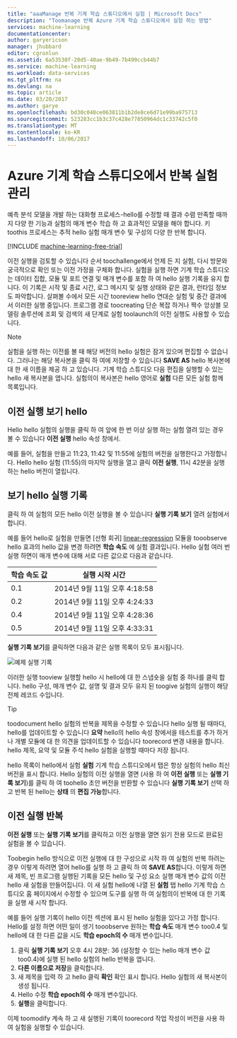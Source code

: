 ```yaml
---
title: "aaaManage 반복 기계 학습 스튜디오에서 실험 | Microsoft Docs"
description: "Toomanage 반복 Azure 기계 학습 스튜디오에서 실험 하는 방법"
services: machine-learning
documentationcenter: 
author: garyericson
manager: jhubbard
editor: cgronlun
ms.assetid: 6a53530f-20d5-40ae-9b49-7b499ccb44b7
ms.service: machine-learning
ms.workload: data-services
ms.tgt_pltfrm: na
ms.devlang: na
ms.topic: article
ms.date: 03/20/2017
ms.author: garye
ms.openlocfilehash: bd30c048ce063811b1b2de8ce6d71e99ba975713
ms.sourcegitcommit: 523283cc1b3c37c428e77850964dc1c33742c5f0
ms.translationtype: MT
ms.contentlocale: ko-KR
ms.lasthandoff: 10/06/2017
---
```

# <a name="manage-experiment-iterations-in-azure-machine-learning-studio"></a>Azure 기계 학습 스튜디오에서 반복 실험 관리
예측 분석 모델을 개발 하는 대화형 프로세스-hello를 수정할 때 결과 수렴 만족할 때까지 다양 한 기능과 실험의 매개 변수 학습 하 고 효과적인 모델을 해야 합니다. 키 toothis 프로세스는 추적 hello 실험 매개 변수 및 구성의 다양 한 반복 합니다.

[!INCLUDE [machine-learning-free-trial](../../includes/machine-learning-free-trial.md)]

이전 실행을 검토할 수 있습니다 순서 toochallenge에서 언제 든 지 실험, 다시 방문와 궁극적으로 확인 또는 이전 가정을 구체화 합니다. 실험을 실행 하면 기계 학습 스튜디오는 데이터 집합, 모듈 및 포트 연결 및 매개 변수를 포함 하 여 hello 실행 기록을 유지 합니다. 이 기록은 시작 및 종료 시간, 로그 메시지 및 실행 상태와 같은 결과, 런타임 정보도 파악합니다. 살펴볼 수에서 모든 시간 tooreview hello 연대순 실험 및 중간 결과에서 이러한 실행 중입니다. 프로그램 경로 toocreating 단순 복잡 하거나 짝수 앙상블 모델링 솔루션에 조회 및 검색의 새 단계로 실험 toolaunch의 이전 실행도 사용할 수 있습니다.

> [!NOTE]
> 실험을 실행 하는 이전를 볼 때 해당 버전의 hello 실험은 잠겨 있으며 편집할 수 없습니다. 그러나는 해당 복사본을 클릭 하 여에 저장할 수 있습니다 **SAVE AS** hello 복사본에 대 한 새 이름을 제공 하 고 있습니다. 기계 학습 스튜디오 다음 편집을 실행할 수 있는 hello 새 복사본을 엽니다. 실험의이 복사본은 hello 영어로 **실험** 다른 모든 실험 함께 목록입니다.
> 
> 

## <a name="viewing-hello-prior-run"></a>이전 실행 보기 hello
Hello hello 실험의 실행을 클릭 하 여 앞에 한 번 이상 실행 하는 실험 열려 있는 경우 볼 수 있습니다 **이전 실행** hello 속성 창에서.

예를 들어, 실험을 만들고 11:23, 11:42 및 11:55에 실험의 버전을 실행한다고 가정합니다. Hello hello 실험 (11:55)의 마지막 실행을 열고 클릭 **이전 실행**, 11시 42분을 실행 하는 hello 버전이 열립니다.

## <a name="viewing-hello-run-history"></a>보기 hello 실행 기록
클릭 하 여 실험의 모든 hello 이전 실행을 볼 수 있습니다 **실행 기록 보기** 열려 실험에서 합니다.

예를 들어 hello로 실험을 만들면 [선형 회귀] [ linear-regression] 모듈을 tooobserve hello 효과의 hello 값을 변경 하려면 **학습 속도** 에 실험 결과입니다. Hello 실험 여러 번 실행 하면이 매개 변수에 대해 서로 다른 값으로 다음과 같습니다.

| 학습 속도 값 | 실행 시작 시간 |
| --- | --- |
| 0.1 |2014년 9월 11일 오후 4:18:58 |
| 0.2 |2014년 9월 11일 오후 4:24:33 |
| 0.4 |2014년 9월 11일 오후 4:28:36 |
| 0.5 |2014년 9월 11일 오후 4:33:31 |

**실행 기록 보기**를 클릭하면 다음과 같은 실행 목록이 모두 표시됩니다.

![예제 실행 기록][runhistory]

이러한 실행 tooview 실행할 hello 시 hello에 대 한 스냅숏을 실험 중 하나를 클릭 합니다. hello 구성, 매개 변수 값, 설명 및 결과 모두 유지 된 toogive 실험의 실행이 해당 전체 레코드 수입니다.

> [!TIP]
> toodocument hello 실험의 반복을 제목을 수정할 수 있습니다 hello 실행 될 때마다, hello를 업데이트할 수 있습니다 **요약** hello의 hello 속성 창에서을 테스트를 추가 하거나 개별 모듈에 대 한 의견을 업데이트할 수 있습니다 toorecord 변경 내용을 합니다. hello 제목, 요약 및 모듈 주석 hello 실험을 실행할 때마다 저장 됩니다.
> 
> 

hello 목록이 hello에서 실험 **실험** 기계 학습 스튜디오에서 탭은 항상 실험의 hello 최신 버전을 표시 합니다. Hello 실험의 이전 실행을 열면 (사용 하 여 **이전 실행** 또는 **실행 기록 보기**)를 클릭 하 여 toohello 초안 버전을 반환할 수 있습니다 **실행 기록 보기** 선택 하 고 반복 된 hello는 **상태** 의 **편집 가능**합니다.

## <a name="iterating-on-a-previous-run"></a>이전 실행 반복
**이전 실행** 또는 **실행 기록 보기**를 클릭하고 이전 실행을 열면 읽기 전용 모드로 완료된 실험을 볼 수 있습니다.

Toobegin hello 방식으로 이전 실행에 대 한 구성으로 시작 하 여 실험의 반복 하려는 경우 이렇게 하려면 열어 hello를 실행 하 고 클릭 하 여 **SAVE AS**합니다. 이렇게 하면 새 제목, 빈 프로그램 실행된 기록을 모든 hello 및 구성 요소 실행 매개 변수 값의 이전 hello 새 실험을 만들어집니다. 이 새 실험 hello에 나열 된 **실험** 탭 hello 기계 학습 스튜디오 홈 페이지에서 수정할 수 있으며 도구를 실행 하 여 실험의이 반복에 대 한 기록을 실행 새 시작 합니다. 

예를 들어 실행 기록이 hello 이전 섹션에 표시 된 hello 실험을 있다고 가정 합니다. Hello를 설정 하면 어떤 일이 생기 tooobserve 원하는 **학습 속도** 매개 변수 too0.4 및 hello에 대 한 다른 값을 시도 **학습 epoch의 수** 매개 변수입니다.

1. 클릭 **실행 기록 보기** 오후 4시 28분: 36 (설정할 수 있는 hello 매개 변수 값 too0.4)에 실행 된 hello 실험의 hello 반복을 엽니다.
2. **다른 이름으로 저장**을 클릭합니다.
3. 새 제목을 입력 하 고 hello 클릭 **확인** 확인 표시 합니다. Hello 실험의 새 복사본이 생성 됩니다.
4. Hello 수정 **학습 epoch의 수** 매개 변수입니다.
5. **실행**을 클릭합니다.

이제 toomodify 계속 하 고 새 실행된 기록이 toorecord 작업 작성이 버전을 사용 하 여 실험을 실행할 수 있습니다.

<!-- Images -->
[runhistory]:./media/machine-learning-manage-experiment-iterations/viewrunhistory.jpg


<!-- Module References -->
[linear-regression]: https://msdn.microsoft.com/library/azure/31960a6f-789b-4cf7-88d6-2e1152c0bd1a/
